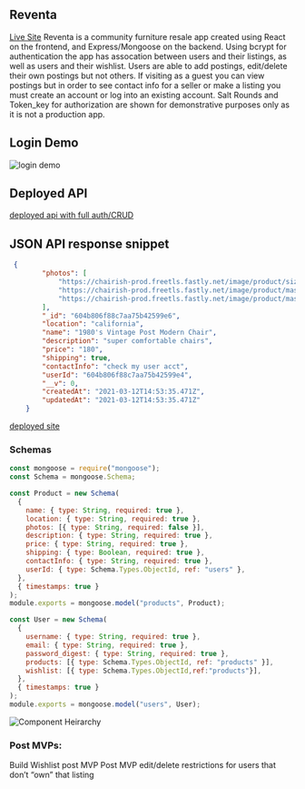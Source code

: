 ## Reventa
[Live Site](https://reventa.netlify.app/)
Reventa is a community furniture resale app created using React on the frontend, and Express/Mongoose on the backend. Using bcrypt for authentication the app has assocation between users and their listings, as well as users and their wishlist. Users are able to add postings, edit/delete their own postings but not others. If visiting as a guest you can view postings but in order to see contact info for a seller or make a listing you must create an account or log into an existing account. Salt Rounds and Token_key for authorization are shown for demonstrative purposes only as it is not a production app.

## Login Demo
![login demo](https://media.giphy.com/media/uwEJdb29cVxsVrKwXR/giphy.gif)

## Deployed API
[deployed api with full auth/CRUD](https://reventa-server.herokuapp.com/api)
## JSON API response snippet

```json
 {
        "photos": [
            "https://chairish-prod.freetls.fastly.net/image/product/sized/17b86431-1c71-4766-8b73-ce841db543aa/1980s-vintage-post-modern-curvy-accent-chair-0587?aspect=fit&width=1600&height=1600",
            "https://chairish-prod.freetls.fastly.net/image/product/master/c3fbbc29-4cd6-4c40-baa5-4685fccdf63e/1980s-vintage-post-modern-curvy-accent-chair-8689",
            "https://chairish-prod.freetls.fastly.net/image/product/master/8100bbbc-c33e-4584-bcf0-2c5e87081062/1980s-vintage-post-modern-curvy-accent-chair-6092"
        ],
        "_id": "604b806f88c7aa75b42599e6",
        "location": "california",
        "name": "1980's Vintage Post Modern Chair",
        "description": "super comfortable chairs",
        "price": "180",
        "shipping": true,
        "contactInfo": "check my user acct",
        "userId": "604b806f88c7aa75b42599e4",
        "__v": 0,
        "createdAt": "2021-03-12T14:53:35.471Z",
        "updatedAt": "2021-03-12T14:53:35.471Z"
    }
```
[deployed site](https://reventa.netlify.app/)

### Schemas

```javascript
const mongoose = require("mongoose");
const Schema = mongoose.Schema;

const Product = new Schema(
  {
    name: { type: String, required: true },
    location: { type: String, required: true },
    photos: [{ type: String, required: false }],
    description: { type: String, required: true },
    price: { type: String, required: true },
    shipping: { type: Boolean, required: true },
    contactInfo: { type: String, required: true },
    userId: { type: Schema.Types.ObjectId, ref: "users" },
  },
  { timestamps: true }
);
module.exports = mongoose.model("products", Product);

const User = new Schema(
  {
    username: { type: String, required: true },
    email: { type: String, required: true },
    password_digest: { type: String, required: true },
    products: [{ type: Schema.Types.ObjectId, ref: "products" }],
    wishlist: [{ type: Schema.Types.ObjectId,ref:"products"}],
  },
  { timestamps: true }
);
module.exports = mongoose.model("users", User);
```



![Component Heirarchy](https://res.cloudinary.com/dpbzq29kr/image/upload/v1615234934/Screen_Shot_2021-03-08_at_3.20.05_PM_dgf3pw.png)



### Post MVPs:

Build Wishlist post MVP
Post MVP edit/delete restrictions for users that don’t “own” that listing
